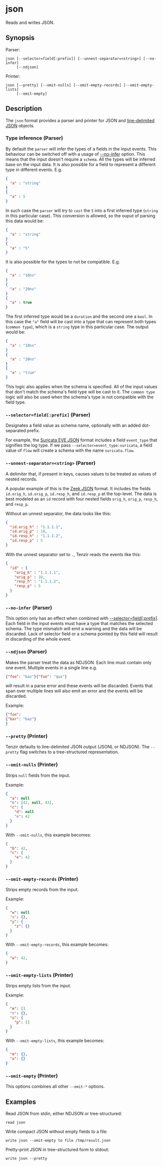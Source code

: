 # json

Reads and writes JSON.

## Synopsis

Parser:

```
json [--selector=field[:prefix]] [--unnest-separator=<string>] [--no-infer]
     [--ndjson]
```

Printer:

```
json [--pretty] [--omit-nulls] [--omit-empty-records] [--omit-empty-lists]
     [--omit-empty]
```

## Description

The `json` format provides a parser and printer for JSON and [line-delimited
JSON](https://en.wikipedia.org/wiki/JSON_streaming#Line-delimited_JSON) objects.

### Type inference (Parser)

By default the `parser` will infer the types of a fields in the input events.
This behaviour can be switched off with a usage of [--no-infer](#--no-infer)
option. This means that the input doesn't require a `schema`. All the types will
be inferred base on the input data. It is also possible for a field to
represent a different type in different events. E.g.

```json
{
  "a" : "string"
}
{
  "a" : 5
}
```

In such case the `parser` will try to `cast` the `5` into a first inferred type
(`string` in this particular case). This conversion is allowed, so the ouput of
parsing this data would be:

```json
{
  "a" : "string"
}
{
  "a" : "5"
}
```

It is also possible for the types to not be compatible. E.g.

```json
{
  "a" : "10ns"
}
{
  "a" : "20ns"
}
{
  "a" : true
}
```

The first inferred type would be a `duration` and the second one a `bool`.
In this case the `"a"` field will be cast into a type that can represent both
types (`common type`), which is a `string` type in this particular case. The output would be:

```json
{
  "a" : "10ns"
}
{
  "a" : "20ns"
}
{
  "a" : "true"
}
```

This logic also applies when the schema is specified. All of the input values
that don't match the schema's field type will be cast to it. The `common type`
logic will also be used when the schema's type is not compatible with the field
type.

### `--selector=field[:prefix]` (Parser)

Designates a field value as schema name, optionally with an added dot-separated
prefix.

For example, the [Suricata EVE JSON](suricata.md) format includes a field
`event_type` that signifies the log type. If we pass
`--selector=event_type:suricata`, a field value of `flow` will create a schema
with the name `suricata.flow`.

### `--unnest-separator=<string>` (Parser)

A delimiter that, if present in keys, causes values to be treated as values of
nested records.

A popular example of this is the [Zeek JSON](zeek-json.md) format. It includes
the fields `id.orig_h`, `id.orig_p`, `id.resp_h`, and `id.resp_p` at the
top-level. The data is best modeled as an `id` record with four nested fields
`orig_h`, `orig_p`, `resp_h`, and `resp_p`.

Without an unnest separator, the data looks like this:

```json
{
  "id.orig_h" : "1.1.1.1",
  "id.orig_p" : 10,
  "id.resp_h" : "1.1.1.2",
  "id.resp_p" : 5
}
```

With the unnest separator set to `.`, Tenzir reads the events like this:

```json
{
  "id" : {
    "orig_h" : "1.1.1.1",
    "orig_p" : 10,
    "resp_h" : "1.1.1.2",
    "resp_p" : 5
  }
}
```

### `--no-infer` (Parser)

This option only has an effect when combined with [--selector=field[:prefix]](#--selector=field[:prefix]).
Each field in the input events must have a type that matches the selected schema.
The type mismatch will emit a warning and the data will be discarded.
Lack of selector field or a schema pointed by this field will result in
discarding of the whole event.

### `--ndjson` (Parser)

Makes the parser treat the data as NDJSON.
Each line must contain only one event. Multiple events in a single line e.g.

```json
{"foo": "baz"}{"foo": "qux"}
```

will result in a parse error and these events will be discarded.
Events that span over multiple lines will also emit an error and the events
will be discarded.

Example:
```json
{"foo":
{"bar": "baz"}
}
```

### `--pretty` (Printer)

Tenzir defaults to line-delimited JSON output (JSONL or NDJSON). The `--pretty`
flag switches to a tree-structured representation.

### `--omit-nulls` (Printer)

Strips `null` fields from the input.

Example:

```json
{
  "a": null
  "b": [42, null, 43],
  "c": {
    "d": null
    "e": 42
  }
}
```

With `--omit-nulls`, this example becomes:

```json
{
  "b": 42,
  "c": {
    "e": 42
  }
}
```

### `--omit-empty-records` (Printer)

Strips empty records from the input.

Example:

```json
{
  "w": null
  "x": {},
  "y": {
    "z": {}
  }
}
```

With `--omit-empty-records`, this example becomes:

```json
{
  "w": 42,
}
```

### `--omit-empty-lists` (Printer)

Strips empty lists from the input.

Example:

```json
{
  "m": []
  "n": {},
  "o": {
    "p": []
  }
}
```

With `--omit-empty-lists`, this example becomes:

```json
{
  "m": {},
  "o": {}
}
```

### `--omit-empty` (Printer)

This options combines all other `--omit-*` options.

## Examples

Read JSON from stdin, either NDJSON or tree-structured:

```
read json
```

Write compact JSON without empty fields to a file:

```
write json --omit-empty to file /tmp/result.json
```

Pretty-print JSON in tree-structured form to stdout:

```
write json --pretty
```
